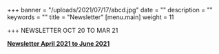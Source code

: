 +++
banner = "/uploads/2021/07/17/abcd.jpg"
date = ""
description = ""
keywords = ""
title = "Newsletter"
[menu.main]
weight = 11

+++
NEWSLETTER OCT 20 TO MAR 21

[**Newsletter April 2021 to June 2021**](/uploads/2021/07/15/newsletter-april-2021-to-june-2021.pdf "News")